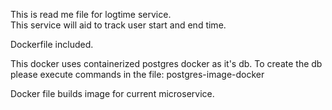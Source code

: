 This is read me file for logtime service.   
	This service will aid to track user start and end time.
	
Dockerfile included.

This docker uses containerized postgres docker as it's db. 
To create the db please execute commands in the file: postgres-image-docker	
    
Docker file builds image for current microservice.
